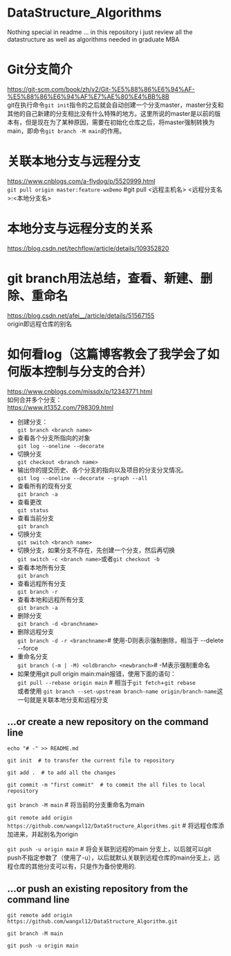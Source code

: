 # DataStructure_Algorithms
Nothing special in readme ... in this repository i just review all the datastructure as well as algorithms needed in graduate MBA  
# Git分支简介  
https://git-scm.com/book/zh/v2/Git-%E5%88%86%E6%94%AF-%E5%88%86%E6%94%AF%E7%AE%80%E4%BB%8B  
git在执行命令`git init`指令的之后就会自动创建一个分支master，master分支和其他的自己新建的分支相比没有什么特殊的地方。这里所说的master是以前的版本有，但是现在为了某种原因，需要在初始化仓库之后，将master强制转换为main，即命令`git branch -M main`的作用。  
# 关联本地分支与远程分支  
https://www.cnblogs.com/a-flydog/p/5520999.html  
`git pull origin master:feature-wxDemo`    #git pull <远程主机名> <远程分支名>:<本地分支名>  
# 本地分支与远程分支的关系
https://blog.csdn.net/techflow/article/details/109352820  
# git branch用法总结，查看、新建、删除、重命名  
https://blog.csdn.net/afei__/article/details/51567155  
origin即远程仓库的别名  
# 如何看log（这篇博客教会了我学会了如何版本控制与分支的合并）  
https://www.cnblogs.com/missdx/p/12343771.html  
如何合并多个分支：  
https://www.it1352.com/798309.html  
- 创建分支：  
`git branch <branch name>`  
- 查看各个分支所指向的对象  
`git log --oneline --decorate`  
- 切换分支  
`git checkout <branch name>`  
- 输出你的提交历史、各个分支的指向以及项目的分支分叉情况。  
`git log --oneline --decorate --graph --all`  
- 查看所有的现有分支  
`git branch -a`  
- 查看更改  
`git status`  
- 查看当前分支  
`git branch`  
- 切换分支  
`git switch <branch name>`  
- 切换分支，如果分支不存在，先创建一个分支，然后再切换  
`git switch -c <branch name>`或者`git checkout -b`  
- 查看本地所有分支  
`git branch`  
- 查看远程所有分支  
`git branch -r`  
- 查看本地和远程所有分支  
`git branch -a`  
- 删除分支  
`git branch -d <branchname>`  
- 删除远程分支  
`git branch -d -r <branchname>`# 使用-D则表示强制删除，相当于 --delete --force  
- 重命名分支   
`git branch (-m | -M) <oldbranch> <newbranch>`# -M表示强制重命名  
- 如果使用git pull origin main:main报错，使用下面的语句：  
`git pull --rebase origin main` # 相当于`git fetch`+`git rebase`  
或者使用  `git branch --set-upstream branch-name origin/branch-name`这一句就是关联本地分支和远程分支  
## ...or create a new repository on the command line

`echo "# -" >> README.md`

`git init  # to transfer the current file to repository`

`git add .  # to add all the changes `

`git commit -m "first commit"  # to commit the all files to local repository`

`git branch -M main` # 将当前的分支重命名为main

`git remote add origin https://github.com/wangxl12/DataStructure_Algorithms.git` # 将远程仓库添加进来，并起别名为origin

`git push -u origin main`  # 将会关联到远程的main 分支上，以后就可以git push不指定参数了（使用了-u），以后就默认关联到远程仓库的main分支上，远程仓库的其他分支可以有，只是作为备份使用的.


## ...or push an existing repository from the command line 

`git remote add origin https://github.com/wangxl12/DataStructure_Algorithm.git`

`git branch -M main`

`git push -u origin main`
